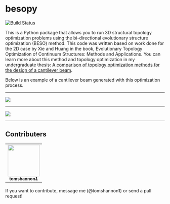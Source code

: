 # besopy
[![Build Status](https://travis-ci.org/tomshannon1/besopy.svg?branch=master)](https://travis-ci.org/tomshannon1/besopy)

This is a Python package that allows you to run 3D structural topology optimization problems using the bi-directional evolutionary structure optimization (BESO) method. This code was written based on work done for the 2D case by Xie and Huang in the book, Evolutionary Topology Optimization of Continuum Structures: Methods and Applications. You can learn more about this method and topology optimization in my undergraduate thesis: [A comparison of topology optimization methods for the design of a cantilever beam](ThomasShannonPhysicsThesis.pdf).

Below is an example of a cantilever beam generated with this optimization process.

------------

![](https://lh6.googleusercontent.com/w3bY1uCfacg6dtadv0kjLqBv6_srCsDfL5-wGSmNVUGUlAAkzM3ktf9j7yQ_e43cHBnUfMLz3u4Hw357oZ4bJGKPXOeHWQXK7Y54rwI5Ipp8QuDFziJoqi8WCO8vMp45qnS7SBksYwQ)

------------

![](images/final-design.svg)

------------

## Contributers
<!-- ALL-CONTRIBUTORS-LIST:START - Do not remove or modify this section -->
<!-- prettier-ignore-start -->
<!-- markdownlint-disable -->
<table>
  <tr>
    <td align="center"><a href="https://github.com/tomshannon1"><img src="https://avatars3.githubusercontent.com/u/18470042?s=460&v=4" width="100px;" alt=""/><br /><sub><b>tomshannon1</b></sub></a><br />
  </td>
  </tr>
</table>
<!-- markdownlint-enable -->
<!-- prettier-ignore-end -->
<!-- ALL-CONTRIBUTORS-LIST:END -->

If you want to contribute, message me (@tomshannon1) or send a pull request!
